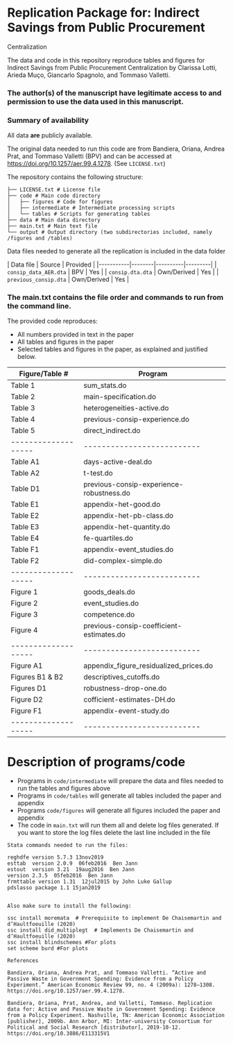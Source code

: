 # Replication Package for: Indirect Savings from Public Procurement
Centralization

The data and code in this repository reproduce tables and figures for Indirect Savings from Public Procurement
Centralization by Clarissa Lotti, Arieda Muço, Giancarlo Spagnolo, and Tommaso Valletti.

### The author(s) of the manuscript have legitimate access to and permission to use the data used in this manuscript.

### Summary of availability
All data **are** publicly available.

The original data needed to run this code are from Bandiera, Oriana, Andrea Prat, and Tommaso Valletti (BPV) and can be accessed at
https://doi.org/10.1257/aer.99.4.1278. (See  `LICENSE.txt`)


The repository contains the following structure: 

```
├── LICENSE.txt # License file
├── code # Main code directory
│   ├── figures # Code for figures
│   ├── intermediate # Intermediate processing scripts
│   └── tables # Scripts for generating tables
├── data # Main data directory
├── main.txt # Main text file
└── output # Output directory (two subdirectories included, namely /figures and /tables)
```

Data files needed to generate all the replication is included in the data folder 


| Data file | Source | Provided |
|-----------|--------|----------|---------|
| `consip_data_AER.dta` | BPV |  Yes |
| `consip.dta.dta` | Own/Derived | Yes |
| `previous_consip.dta` | Own/Derived | Yes |


### The main.txt contains the file order and commands to run from the command line.

The provided code reproduces:
- All numbers provided in text in the paper
- All tables and figures in the paper
- Selected tables and figures in the paper, as explained and justified below.


| Figure/Table #    | Program                  |
|-------------------|--------------------------|
| Table 1           | sum_stats.do    |
| Table 2           | main-specification.do|
| Table 3           | heterogeneities-active.do|
| Table 4          | previous-consip-experience.do         |
| Table 5         | direct_indirect.do     |
|-------------------|--------------------------|
| Table A1           | days-active-deal.do   |
| Table A2           | t-test.do|
| Table D1         | previous-consip-experience-robustness.do|
| Table E1         | appendix-het-good.do         |
| Table E2         | appendix-het-pb-class.do     |
| Table E3          | appendix-het-quantity.do    |
| Table E4         | fe-quartiles.do        |
| Table F1         | appendix-event_studies.do     |
| Table F2         | did-complex-simple.do    |
|-------------------|--------------------------|
| Figure 1           | goods_deals.do   |
| Figure 2           | event_studies.do|
| Figure 3        | competence.do|
| Figure 4        | previous-consip-coefficient-estimates.do        |
|-------------------|--------------------------|
| Figure A1          | appendix_figure_residualized_prices.do   |
| Figures B1 & B2          | descriptives_cutoffs.do|
| Figures D1       | robustness-drop-one.do|
| Figure D2       |cofficient-estimates-DH.do       |
| Figure F1       | appendix-event-study.do        |
|-------------------|--------------------------|

# Description of programs/code


- Programs in `code/intermediate` will prepare the data and files needed to run the tables and figures above
- Programs in `code/tables` will generate all tables included the paper and appendix
- Programs `code/figures` will generate all figures included the paper and appendix
- The code in `main.txt` will run them all and delete log files generated. If you want to store the log files delete the last line included in the file


```
Stata commands needed to run the files:

reghdfe version 5.7.3 13nov2019  
esttab  version 2.0.9  06feb2016  Ben Jann 
estout  version 3.21  19aug2016  Ben Jann 
version 2.3.5  05feb2016  Ben Jann 
frmttable version 1.31  12jul2015 by John Luke Gallup 
pdslasso package 1.1 15jan2019 


Also make sure to install the following: 

ssc install moremata  # Prerequisite to implement De Chaisemartin and d’Haultfoeuille (2020) 
ssc install did_multiplegt  # Implements De Chaisemartin and d’Haultfoeuille (2020) 
ssc install blindschemes #For plots 
set scheme burd #For plots 

References

Bandiera, Oriana, Andrea Prat, and Tommaso Valletti. “Active and Passive Waste in Government Spending: Evidence from a Policy Experiment.” American Economic Review 99, no. 4 (2009a): 1278–1308. https://doi.org/10.1257/aer.99.4.1278.

Bandiera, Oriana, Prat, Andrea, and Valletti, Tommaso. Replication data for: Active and Passive Waste in Government Spending: Evidence from a Policy Experiment. Nashville, TN: American Economic Association [publisher], 2009b. Ann Arbor, MI: Inter-university Consortium for Political and Social Research [distributor], 2019-10-12. https://doi.org/10.3886/E113315V1
